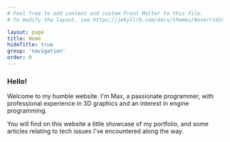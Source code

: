 ```yaml
---
# Feel free to add content and custom Front Matter to this file.
# To modify the layout, see https://jekyllrb.com/docs/themes/#overriding-theme-defaults

layout: page
title: Home
hideTitle: true
group: 'navigation'
order: 0
---
```


<h3 class="page-heading">Hello!</h3>

Welcome to my humble website. I'm Max, a passionate programmer, with professional experience in 3D 
graphics and an interest in engine programming.

You will find on this website a little showcase of my portfolio, and some articles 
relating to tech issues I've encountered along the way. 


